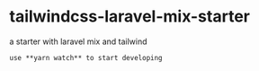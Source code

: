 # tailwindcss-laravel-mix-starter
a starter with laravel mix and tailwind

`use **yarn watch** to start developing`